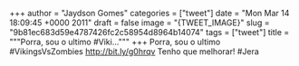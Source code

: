 
+++
author = "Jaydson Gomes"
categories = ["tweet"]
date = "Mon Mar 14 18:09:45 +0000 2011"
draft = false
image = "{TWEET_IMAGE}"
slug = "9b81ec683d59e4787426fc2c58954d8964b14074"
tags = ["tweet"]
title = """Porra, sou o ultimo #Viki..."""
+++
Porra, sou o ultimo #VikingsVsZombies http://bit.ly/g0hrqv Tenho que melhorar! #Jera
